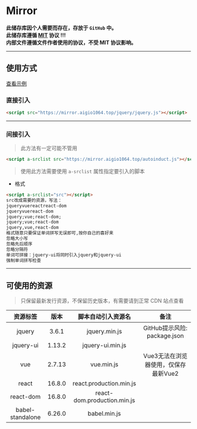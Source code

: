 # Mirror
**此储存库因个人需要而存在，存放于 `GitHub` 中。**  
**此储存库遵循 <a href="./LICENSE" target="_bland">MIT</a> 协议 !!!**  
**内部文件遵循文件作者使用的协议，不受 MIT 协议影响。**

---
## 使用方式
<a href="test.html" target="_blank">查看示例</a>
### 直接引入
```html
<script src="https://mirror.aigio1064.top/jquery/jquery.js"></script>
```
---
### 间接引入
> 此方法有一定可能不管用

```html
<script a-srclist src="https://mirror.aigio1064.top/autoinduct.js"></script>
```
> 使用此方法需要使用 `a-srclist` 属性指定要引入的脚本
+  格式  
```html
<script a-srclist="src"></script>
src改成需要的资源，写法：
jqueryvuereactreact-dom
jqueryvuereact-dom
jquery;vue;react-dom;
jquery;vue;react-dom
jquery,vue,react-dom
格式随意只要保证单词拼写无误即可,按你自己的喜好来
忽略大小写
忽略先后顺序
忽略分隔符
单词可拼接：jquery-ui将同时引入jquery和jquery-ui
强制单词拼写检查
```

---
## 可使用的资源  
> 只保留最新发行资源，不保留历史版本，有需要请到正常 CDN 站点查看  

| 资源标签 | 版本 | 脚本自动引入资源名 | 备注 |
| :----: | :----: | :----: | :----: |
| jquery | 3.6.1 | jquery.min.js | GitHub提示风险: package.json |
| jquery-ui | 1.13.2 | jquery-ui.min.js |  |
| vue | 2.7.13 | vue.min.js | Vue3无法在浏览器使用，仅保存最新Vue2 |
| react | 16.8.0 | react.production.min.js |  |
| react-dom | 16.8.0 | react-dom.production.min.js |  |
| babel-standalone | 6.26.0 | babel.min.js |  |
